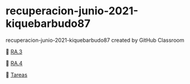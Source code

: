 # recuperacion-junio-2021-kiquebarbudo87
recuperacion-junio-2021-kiquebarbudo87 created by GitHub Classroom

 :open_file_folder:  [RA.3](https://github.com/iesgrancapitan-eed/recuperacion-junio-2021-kiquebarbudo87/tree/main/src/com/eed/RA3)  
 
 :open_file_folder:  [RA.4](https://github.com/iesgrancapitan-eed/recuperacion-junio-2021-kiquebarbudo87/tree/main/src/com/eed/RA4)

 :open_file_folder:  [Tareas]()  

